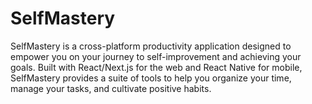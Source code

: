 # SelfMastery
SelfMastery is a cross-platform productivity application designed to empower you on your journey to self-improvement and achieving your goals. Built with React/Next.js for the web and React Native for mobile, SelfMastery provides a suite of tools to help you organize your time, manage your tasks, and cultivate positive habits.
